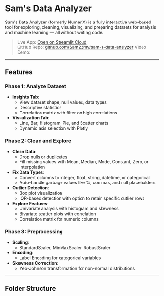 # Sam's Data Analyzer

Sam's Data Analyzer (formerly NumeriX) is a fully interactive web-based tool for exploring, cleaning, visualizing, and preparing datasets for analysis and machine learning — all without writing code.

>  Live App: [Open on Streamlit Cloud](https://sam-s-data-analyzer-4ras42xdgv4bjkjhzrtbm4.streamlit.app/)  
>  GitHub Repo: [github.com/Sam22mv/sam-s-data-analyzer](https://github.com/Sam22mv/sam-s-data-analyzer)
>  Video Demo: 
---

## Features

### Phase 1: Analyze Dataset
- **Insights Tab**:
  - View dataset shape, null values, data types
  - Descriptive statistics
  - Correlation matrix with filter on high correlations
- **Visualization Tab**:
  - Line, Bar, Histogram, Pie, and Scatter charts
  - Dynamic axis selection with Plotly

### Phase 2: Clean and Explore
- **Clean Data**:
  - Drop nulls or duplicates
  - Fill missing values with Mean, Median, Mode, Constant, Zero, or Interpolation
- **Fix Data Types**:
  - Convert columns to integer, float, string, datetime, or categorical
  - Auto-handle garbage values like %, commas, and null placeholders
- **Outlier Detection**:
  - Box plot visualization
  - IQR-based detection with option to retain specific outlier rows
- **Explore Features**:
  - Univariate analysis with histogram and skewness
  - Bivariate scatter plots with correlation
  - Correlation matrix for numeric columns

### Phase 3: Preprocessing
- **Scaling**:
  - StandardScaler, MinMaxScaler, RobustScaler
- **Encoding**:
  - Label Encoding for categorical variables
- **Skewness Correction**:
  - Yeo-Johnson transformation for non-normal distributions

---

## Folder Structure

